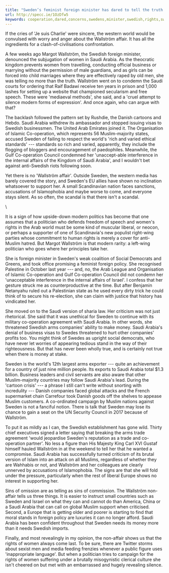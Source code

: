 ```yaml
---
title: "Sweden’s feminist foreign minister has dared to tell the truth about Saudi Arabia. What happens now concerns us all"
url: http://specc.ie/1OzDfw5
keywords: cooperation,dared,concerns,swedens,minister,swedish,rights,sweden,truth,feminist,happens,arabia,wallström,tell,foreign,saudi,women
---
```

If the cries of 'Je suis Charlie' were sincere, the western world would be convulsed with worry and anger about the Wallström affair. It has all the ingredients for a clash-of-civilisations confrontation.

A few weeks ago Margot Wallström, the Swedish foreign minister, denounced the subjugation of women in Saudi Arabia. As the theocratic kingdom prevents women from travelling, conducting official business or marrying without the permission of male guardians, and as girls can be forced into child marriages where they are effectively raped by old men, she was telling no more than the truth. Wallström went on to condemn the Saudi courts for ordering that Raif Badawi receive ten years in prison and 1,000 lashes for setting up a website that championed secularism and free speech. These were 'mediaeval methods', she said, and a 'cruel attempt to silence modern forms of expression'. And once again, who can argue with that?

The backlash followed the pattern set by Rushdie, the Danish cartoons and Hebdo. Saudi Arabia withdrew its ambassador and stopped issuing visas to Swedish businessmen. The United Arab Emirates joined it. The Organisation of Islamic Co-operation, which represents 56 Muslim-majority states, accused Sweden of failing to respect the world's 'rich and varied ethical standards' --- standards so rich and varied, apparently, they include the flogging of bloggers and encouragement of paedophiles. Meanwhile, the Gulf Co-operation Council condemned her 'unaccept-able interference in the internal affairs of the Kingdom of Saudi Arabia', and I wouldn't bet against anti-Swedish riots following soon.

Yet there is no 'Wallström affair'. Outside Sweden, the western media has barely covered the story, and Sweden's EU allies have shown no inclination whatsoever to support her. A small Scandinavian nation faces sanctions, accusations of Islamophobia and maybe worse to come, and everyone stays silent. As so often, the scandal is that there isn't a scandal.

\

It is a sign of how upside-down modern politics has become that one assumes that a politician who defends freedom of speech and women's rights in the Arab world must be some kind of muscular liberal, or neocon, or perhaps a supporter of one of Scandinavia's new populist right-wing parties whose commitment to human rights is merely a cover for anti-Muslim hatred. But Margot Wallström is that modern rarity: a left-wing politician who goes where her principles take her.

She is foreign minister in Sweden's weak coalition of Social Democrats and Greens, and took office promising a feminist foreign policy. She recognised Palestine in October last year --- and, no, the Arab League and Organisation of Islamic Co-operation and Gulf Co-operation Council did not condemn her 'unacceptable interference in the internal affairs of Israel'. I confess that her gesture struck me as counterproductive at the time. But after Benjamin Netanyahu ruled out a Palestinian state as he used every dirty trick he could think of to secure his re-election, she can claim with justice that history has vindicated her.

She moved on to the Saudi version of sharia law. Her criticism was not just rhetorical. She said that it was unethical for Sweden to continue with its military co-operation agreement with Saudi Arabia. In other words, she threatened Swedish arms companies' ability to make money. Saudi Arabia's denial of business visas to Swedes threatened to hurt other companies' profits too. You might think of Swedes as upright social democrats, who have never let worries of appearing tedious stand in the way of their righteousness. But that has never been wholly true, and is certainly not true when there is money at stake.

Sweden is the world's 12th largest arms exporter --- quite an achievement for a country of just nine million people. Its exports to Saudi Arabia total \$1.3 billion. Business leaders and civil servants are also aware that other Muslim-majority countries may follow Saudi Arabia's lead. During the 'cartoon crisis' --- a phrase I still can't write without snorting with incredulity --- Danish companies faced global attacks and the French supermarket chain Carrefour took Danish goods off the shelves to appease Muslim customers. A co-ordinated campaign by Muslim nations against Sweden is not a fanciful notion. There is talk that Sweden may lose its chance to gain a seat on the UN Security Council in 2017 because of Wallström.

To put it as mildly as I can, the Swedish establishment has gone wild. Thirty chief executives signed a letter saying that breaking the arms trade agreement 'would jeopardise Sweden's reputation as a trade and co-operation partner'. No less a figure than His Majesty King Carl XVI Gustaf himself hauled Wallström in at the weekend to tell her that he wanted a compromise. Saudi Arabia has successfully turned criticism of its brutal version of Islam into an attack on all Muslims, regardless of whether they are Wahhabis or not, and Wallström and her colleagues are clearly unnerved by accusations of Islamophobia. The signs are that she will fold under the pressure, particularly when the rest of liberal Europe shows no interest in supporting her.

Sins of omission are as telling as sins of commission. The Wallström non-affair tells us three things. It is easier to instruct small countries such as Sweden and Israel on what they can and cannot do than America, China or a Saudi Arabia that can call on global Muslim support when criticised. Second, a Europe that is getting older and poorer is starting to find that moral stands in foreign policy are luxuries it can no longer afford. Saudi Arabia has been confident throughout that Sweden needs its money more than it needs Swedish imports.

Finally, and most revealingly in my opinion, the non-affair shows us that the rights of women always come last. To be sure, there are Twitter storms about sexist men and media feeding frenzies whenever a public figure uses 'inappropriate language'. But when a politician tries to campaign for the rights of women suffering under a brutally misogynistic clerical culture she isn't cheered on but met with an embarrassed and hugely revealing silence.

 
